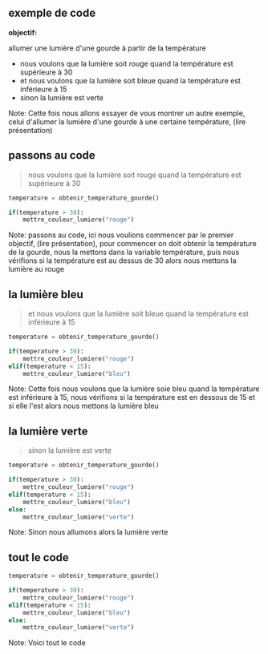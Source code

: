## exemple de code

**objectif:** 

allumer une lumière d'une gourde à partir de la température <!-- .element: class="fragment" data-fragment-index="1" -->

- nous voulons que la lumière soit rouge quand la température est supérieure à 30 <!-- .element: class="fragment" data-fragment-index="2" -->
- et nous voulons que la lumière soit bleue quand la température est inférieure à 15  <!-- .element: class="fragment" data-fragment-index="3" -->
- sinon la lumière est verte  <!-- .element: class="fragment" data-fragment-index="4" -->

Note: Cette fois nous allons essayer de vous montrer un autre exemple, celui d'allumer la lumière d'une gourde à une certaine température, (lire présentation) 


## passons au code
> nous voulons que la lumière soit rouge quand la température est supérieure à 30

```python [1|3|4]
temperature = obtenir_temperature_gourde()

if(temperature > 30):
    mettre_couleur_lumiere("rouge")
``` 
<!-- .element: class="fragment" data-fragment-index="1" -->

Note: passons au code, ici nous voulions commencer par le premier objectif, (lire présentation), pour commencer on doit obtenir la température de la gourde, nous la mettons dans la variable température, puis nous vérifions si la température est au dessus de 30 alors nous mettons la lumière au rouge 


## la lumière bleu
> et nous voulons que la lumière soit bleue quand la température est inférieure à 15

```python [5|6]
temperature = obtenir_temperature_gourde()

if(temperature > 30):
    mettre_couleur_lumiere("rouge")
elif(temperature < 15):
    mettre_couleur_lumiere("bleu")
``` 
<!-- .element: class="fragment" data-fragment-index="1" -->

Note: Cette fois nous voulons que la lumière soie bleu quand la température est inférieure à 15, nous vérifions si la température est en dessous de 15 et si elle l'est alors nous mettons la lumière bleu 


## la lumière verte
> sinon la lumière est verte 

```python [7|8]
temperature = obtenir_temperature_gourde()

if(temperature > 30):
    mettre_couleur_lumiere("rouge")
elif(temperature < 15):
    mettre_couleur_lumiere("bleu")
else:
    mettre_couleur_lumiere("verte")
```
<!-- .element: class="fragment" data-fragment-index="1" -->

Note: Sinon nous allumons alors la lumière verte  

## tout le code
```python [1|3|4|5|6|7|8|0-8]
temperature = obtenir_temperature_gourde()

if(temperature > 30):
    mettre_couleur_lumiere("rouge")
elif(temperature < 15):
    mettre_couleur_lumiere("bleu")
else:
    mettre_couleur_lumiere("verte")
```
 <!-- .element: class="fragment" data-fragment-index="1" -->

Note: Voici tout le code